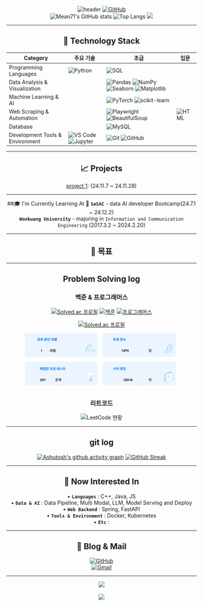 <div align="center">

  ![header](https://capsule-render.vercel.app/api?type=waving&height=200&text=Mingi%20Park&fontAlign=70&fontAlignY=40&color=gradient&animation=twinkling)
[![GitHub](https://img.shields.io/badge/GitHub-Pages-black?style=flat&logo=github&logoColor=white)](https://mean71.github.io)<br>
![Mean71's GitHub stats](https://github-readme-stats.vercel.app/api?username=Mean71&theme=merko&show_icons=true)
![Top Langs](https://github-readme-stats.vercel.app/api/top-langs/?username=Mean71&layout=compact)
![](https://github-profile-summary-cards.vercel.app/api/cards/profile-details?username=mean71&theme=default)

---

## 🔧 Technology Stack
| Category | 주요 기술 | 초급 | 입문 |
|----------|-----------|------|------|
| Programming Languages | ![Python](https://img.shields.io/badge/Python-3776AB?style=flat&logo=python&logoColor=white) | ![SQL](https://img.shields.io/badge/SQL-4479A1?style=flat&logo=mysql&logoColor=white) | |
| Data Analysis & Visualization || ![Pandas](https://img.shields.io/badge/Pandas-150458?style=flat&logo=pandas&logoColor=white) ![NumPy](https://img.shields.io/badge/NumPy-013243?style=flat&logo=numpy&logoColor=white) ![Seaborn](https://img.shields.io/badge/Seaborn-3776AB?style=flat&logo=python&logoColor=white) ![Matplotlib](https://img.shields.io/badge/Matplotlib-11557c?style=flat) | |
| Machine Learning & AI | | ![PyTorch](https://img.shields.io/badge/PyTorch-EE4C2C?style=flat&logo=pytorch&logoColor=white) ![scikit-learn](https://img.shields.io/badge/scikit--learn-F7931E?style=flat&logo=scikit-learn&logoColor=white) | |
| Web Scraping & Automation | | ![Playwright](https://img.shields.io/badge/Playwright-45ba4b?style=flat&logo=playwright&logoColor=white) ![BeautifulSoup](https://img.shields.io/badge/BeautifulSoup-4B8BBE?style=flat) | ![HTML](https://img.shields.io/badge/HTML-E34F26?style=flat&logo=html5&logoColor=white) |
| Database | | ![MySQL](https://img.shields.io/badge/MySQL-4479A1?style=flat&logo=mysql&logoColor=white) | |
| Development Tools & Environment | ![VS Code](https://img.shields.io/badge/VS%20Code-007ACC?style=flat&logo=visual-studio-code&logoColor=white) ![Jupyter](https://img.shields.io/badge/Jupyter-F37626?style=flat&logo=jupyter&logoColor=white) | ![Git](https://img.shields.io/badge/Git-F05032?style=flat&logo=git&logoColor=white) ![GitHub](https://img.shields.io/badge/GitHub-181717?style=flat&logo=github&logoColor=white) | |

---

## 📈 Projects
[project 1](link): (24.11.7 ~ 24.11.28)<br>


---

##🎓 I'm Currently Learning At 💼
**```SeSAC```** - data AI developer Bootcamp(24.7.1 ~ 24.12.2)<br>
**```Wonkwang University```** - majoring in ```Information and Communication Engineering``` (2017.3.2 ~ 2024.2.20)<br>

---

## 🎯 목표

---

## Problem Solving log

### 백준 & 프로그래머스
[![Solved.ac 프로필](http://mazassumnida.wtf/api/mini/generate_badge?boj=mean)](https://solved.ac/profile/mean)
[![백준](https://img.shields.io/badge/백준-레포지토리-blue?style=flat&logo=github)](https://github.com/mean71/codingtest/tree/main/%EB%B0%B1%EC%A4%80) 
[![프로그래머스](https://img.shields.io/badge/프로그래머스-레포지토리-orange?style=flat&logo=github)](https://github.com/mean71/codingtest/tree/main/%ED%94%84%EB%A1%9C%EA%B7%B8%EB%9E%98%EB%A8%B8%EC%8A%A4)
<p align="center">
  <a href="https://solved.ac/mean"><img src="http://mazassumnida.wtf/api/v2/generate_badge?boj=mean" alt="Solved.ac 프로필" height="160px" /></a>
  <img src="https://raw.githubusercontent.com/mean71/Programmers_Badge_Generator/main/result/result.svg" alt="Programmers Badge" height="160px" />
</p>

### 리트코드
<p align="center">
  <img src="https://leetcard.jacoblin.cool/mean71?theme=wtf&font=milonga&ext=heatmap" alt="LeetCode 현황" height="200px" />
</p>

---

## git log
[![Ashutosh's github activity graph](https://github-readme-activity-graph.vercel.app/graph?username=mean71&theme=gotham)](https://github.com/ashutosh00710/github-readme-activity-graph)
[![GitHub Streak](https://streak-stats.demolab.com?user=mean71&theme=ocean-gradient&hide_border=%EA%B1%B0%EC%A7%93&locale=ko&date_format=%5BY.%5Dn.j&card_width=500&card_height=200)](https://git.io/streak-stats)

---

## 🔭 Now Interested In
• **```Languages```** : C++, Java, JS<br>
• **```Data & AI```** : Data Pipeline, Multi Modal, LLM, Model Serving and Deploy<br>
• **```Web Backend```** : Spring, FastAPI<br>
• **```Tools & Environment```** :  Docker, Kubernetes<br>
• **```Etc```** : <br>


---

## 💬 Blog & Mail
[![GitHub](https://img.shields.io/badge/GitHub-Pages-black?style=flat&logo=github&logoColor=white)](https://mean71.github.io)<br>
[![Gmail](https://img.shields.io/badge/Gmail-DB4437?style=flat&logo=gmail&logoColor=white)](mailto:losleepotatool@gmail.com)<br>

---
<a href="https://hits.seeyoufarm.com"><img src="https://hits.seeyoufarm.com/api/count/incr/badge.svg?url=https%3A%2F%2Fgithub.com%2F평균71&count_bg=%2355C600&title_bg=%23000000&icon=github.svg&icon_color=%23FFFFFF&title=새로고침&edge_flat=false"/></a>

![](./profile-3d-contrib/profile-night-rainbow.svg)


